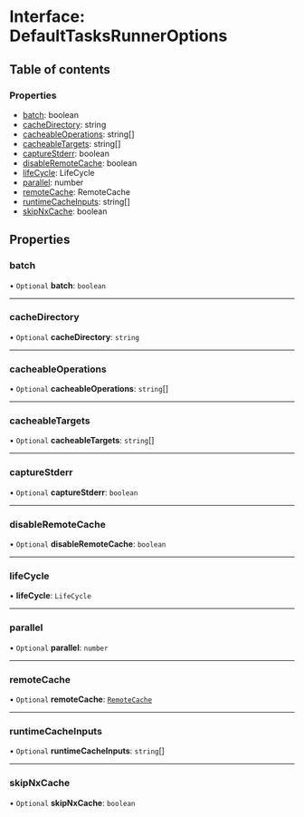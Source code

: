# Interface: DefaultTasksRunnerOptions

## Table of contents

### Properties

- [batch](../../devkit/documents/DefaultTasksRunnerOptions#batch): boolean
- [cacheDirectory](../../devkit/documents/DefaultTasksRunnerOptions#cachedirectory): string
- [cacheableOperations](../../devkit/documents/DefaultTasksRunnerOptions#cacheableoperations): string[]
- [cacheableTargets](../../devkit/documents/DefaultTasksRunnerOptions#cacheabletargets): string[]
- [captureStderr](../../devkit/documents/DefaultTasksRunnerOptions#capturestderr): boolean
- [disableRemoteCache](../../devkit/documents/DefaultTasksRunnerOptions#disableremotecache): boolean
- [lifeCycle](../../devkit/documents/DefaultTasksRunnerOptions#lifecycle): LifeCycle
- [parallel](../../devkit/documents/DefaultTasksRunnerOptions#parallel): number
- [remoteCache](../../devkit/documents/DefaultTasksRunnerOptions#remotecache): RemoteCache
- [runtimeCacheInputs](../../devkit/documents/DefaultTasksRunnerOptions#runtimecacheinputs): string[]
- [skipNxCache](../../devkit/documents/DefaultTasksRunnerOptions#skipnxcache): boolean

## Properties

### batch

• `Optional` **batch**: `boolean`

---

### cacheDirectory

• `Optional` **cacheDirectory**: `string`

---

### cacheableOperations

• `Optional` **cacheableOperations**: `string`[]

---

### cacheableTargets

• `Optional` **cacheableTargets**: `string`[]

---

### captureStderr

• `Optional` **captureStderr**: `boolean`

---

### disableRemoteCache

• `Optional` **disableRemoteCache**: `boolean`

---

### lifeCycle

• **lifeCycle**: `LifeCycle`

---

### parallel

• `Optional` **parallel**: `number`

---

### remoteCache

• `Optional` **remoteCache**: [`RemoteCache`](../../devkit/documents/RemoteCache)

---

### runtimeCacheInputs

• `Optional` **runtimeCacheInputs**: `string`[]

---

### skipNxCache

• `Optional` **skipNxCache**: `boolean`
